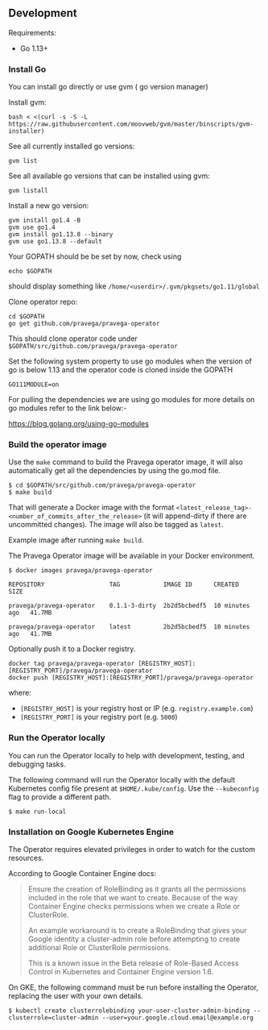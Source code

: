 ## Development

Requirements:
  - Go 1.13+

### Install Go

You can install go directly or use gvm ( go version manager)

Install gvm:

```
bash < <(curl -s -S -L https://raw.githubusercontent.com/moovweb/gvm/master/binscripts/gvm-installer)
```

See all currently installed go versions:
```
gvm list
```

See all available go versions that can be installed using gvm:
```
gvm listall
```

Install a new go version:
```
gvm install go1.4 -B
gvm use go1.4
gvm install go1.13.8 --binary
gvm use go1.13.8 --default
```
Your GOPATH should be be set by now, check using
```
echo $GOPATH
```
should display something like `/home/<userdir>/.gvm/pkgsets/go1.11/global`

Clone operator repo:
```
cd $GOPATH
go get github.com/pravega/pravega-operator
```
This should clone operator code under `$GOPATH/src/github.com/pravega/pravega-operator`

Set the following system property to use go modules when the version of go is below 1.13 and the operator code is cloned inside the GOPATH

`GO111MODULE=on`

For pulling the dependencies we are using go modules for more details on go modules refer to the link below:-

https://blog.golang.org/using-go-modules
### Build the operator image

Use the `make` command to build the Pravega operator image, it will also automatically get all the dependencies by using the go.mod file.

```
$ cd $GOPATH/src/github.com/pravega/pravega-operator
$ make build
```
That will generate a Docker image with the format
`<latest_release_tag>-<number_of_commits_after_the_release>` (it will append-dirty if there are uncommitted changes). The image will also be tagged as `latest`.

Example image after running `make build`.

The Pravega Operator image will be available in your Docker environment.

```
$ docker images pravega/pravega-operator

REPOSITORY                  TAG            IMAGE ID      CREATED          SIZE        

pravega/pravega-operator    0.1.1-3-dirty  2b2d5bcbedf5  10 minutes ago   41.7MB    

pravega/pravega-operator    latest         2b2d5bcbedf5  10 minutes ago   41.7MB

```

Optionally push it to a Docker registry.

```
docker tag pravega/pravega-operator [REGISTRY_HOST]:[REGISTRY_PORT]/pravega/pravega-operator
docker push [REGISTRY_HOST]:[REGISTRY_PORT]/pravega/pravega-operator
```

where:

- `[REGISTRY_HOST]` is your registry host or IP (e.g. `registry.example.com`)
- `[REGISTRY_PORT]` is your registry port (e.g. `5000`)

### Run the Operator locally

You can run the Operator locally to help with development, testing, and debugging tasks.

The following command will run the Operator locally with the default Kubernetes config file present at `$HOME/.kube/config`. Use the `--kubeconfig` flag to provide a different path.

```
$ make run-local
```

### Installation on Google Kubernetes Engine

The Operator requires elevated privileges in order to watch for the custom resources.

According to Google Container Engine docs:

> Ensure the creation of RoleBinding as it grants all the permissions included in the role that we want to create. Because of the way Container Engine checks permissions when we create a Role or ClusterRole.
>
> An example workaround is to create a RoleBinding that gives your Google identity a cluster-admin role before attempting to create additional Role or ClusterRole permissions.
>
> This is a known issue in the Beta release of Role-Based Access Control in Kubernetes and Container Engine version 1.6.

On GKE, the following command must be run before installing the Operator, replacing the user with your own details.

```
$ kubectl create clusterrolebinding your-user-cluster-admin-binding --clusterrole=cluster-admin --user=your.google.cloud.email@example.org
```
